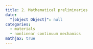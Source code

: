 ```yaml
---
title: 2. Mathematical preliminaries
date:
  "[object Object]": null
categories:
  - materials
  - nonlinear continuum mechanics
mathjax: true
---
```

